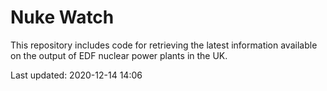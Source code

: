 # Nuke Watch

This repository includes code for retrieving the latest information available on the output of EDF nuclear power plants in the UK.

Last updated: 2020-12-14 14:06